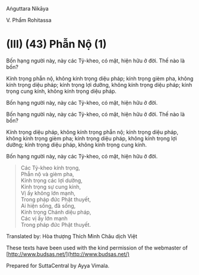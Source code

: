 Aṅguttara Nikāya

V. Phẩm Rohitassa

# (III) (43) Phẫn Nộ (1)

Bốn hạng người này, này các Tỷ-kheo, có mặt, hiện hữu ở đời. Thế nào là bốn?

Kính trọng phẫn nộ, không kính trọng diệu pháp; kính trọng gièm pha, không kính trọng diệu pháp; kính trọng lợi dưỡng, không kính trọng diệu pháp; kính trọng cung kính, không kính trọng diệu pháp.

Bốn hạng người này, này các Tỷ-kheo, có mặt, hiện hữu ở đời.

Bốn hạng người này, này các Tỷ-kheo, có mặt, hiện hữu ở đời. Thế nào là bốn?

Kính trọng diệu pháp, không kính trọng phẫn nộ; kính trọng diệu pháp, không kính trọng gièm pha; kính trọng diệu pháp, không kính trọng lợi dưỡng; kính trọng diệu pháp, không kính trọng cung kính.

Bốn hạng người này, này các Tỷ-kheo, có mặt, hiện hữu ở đời.

> Các Tỷ-kheo kính trọng,  
> Phẫn nộ và gièm pha,  
> Kính trọng các lợi dưỡng,  
> Kính trọng sự cung kính,  
> Vị ấy không lớn mạnh,  
> Trong pháp đức Phật thuyết,  
> Ai hiện sống, đã sống,  
> Kính trọng Chánh diệu pháp,  
> Các vị ấy lớn mạnh  
> Trong pháp đức Phật thuyết.

Translated by: Hòa thượng Thích Minh Châu dịch Việt

These texts have been used with the kind permission of the webmaster of [http://www.budsas.net/](http://www.budsas.net/)

Prepared for SuttaCentral by Ayya Vimala.